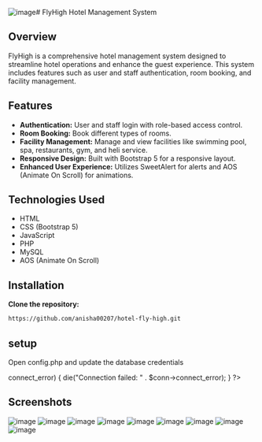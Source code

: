 ![image](https://github.com/anisha00207/hotel-fly-high/assets/90251007/14df76d0-9066-4807-88b5-b4687b61202b)# FlyHigh Hotel Management System

## Overview
FlyHigh is a comprehensive hotel management system designed to streamline hotel operations and enhance the guest experience. This system includes features such as user and staff authentication, room booking, and facility management.

## Features
- **Authentication:** User and staff login with role-based access control.
- **Room Booking:** Book different types of rooms.
- **Facility Management:** Manage and view facilities like swimming pool, spa, restaurants, gym, and heli service.
- **Responsive Design:** Built with Bootstrap 5 for a responsive layout.
- **Enhanced User Experience:** Utilizes SweetAlert for alerts and AOS (Animate On Scroll) for animations.

## Technologies Used
- HTML
- CSS (Bootstrap 5)
- JavaScript
- PHP
- MySQL
- AOS (Animate On Scroll)

## Installation
 **Clone the repository:**
   ```sh
   https://github.com/anisha00207/hotel-fly-high.git
```
## setup
 Open config.php and update the database credentials
 <?php
$servername = "your_server";
$username = "your_username";
$password = "your_password";
$dbname = "hotel_management";
$conn = new mysqli($servername, $username, $password, $dbname);
if ($conn->connect_error) {
    die("Connection failed: " . $conn->connect_error);
}
?>

## Screenshots

![image](https://github.com/anisha00207/hotel-fly-high/assets/90251007/3ded720a-a6b5-4cbb-93d8-00b210206057)
![image](https://github.com/anisha00207/hotel-fly-high/assets/90251007/ef9a2581-e363-40d0-8d43-a3e072af2116)
![image](https://github.com/anisha00207/hotel-fly-high/assets/90251007/4b4ebcb5-26d5-4b13-9039-25df47c75059)
![image](https://github.com/anisha00207/hotel-fly-high/assets/90251007/e0d8eb21-edca-45c0-8d1f-0cef962ffb7f)
![image](https://github.com/anisha00207/hotel-fly-high/assets/90251007/1a6e9a78-f746-40f7-80f8-59b280f1fb27)
![image](https://github.com/anisha00207/hotel-fly-high/assets/90251007/efd3ebf2-3f22-4a7f-8276-402f92f10d80)
![image](https://github.com/anisha00207/hotel-fly-high/assets/90251007/a6bb26b5-d5cb-49a4-8b5c-323c7a4180db)
![image](https://github.com/anisha00207/hotel-fly-high/assets/90251007/c9bc4d25-fff5-4c59-bb81-ddbadf240cad)
![image](https://github.com/anisha00207/hotel-fly-high/assets/90251007/2e1305d9-a493-4106-9775-2993e4fce07c)










   

